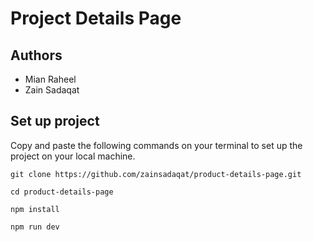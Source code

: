 # Project Details Page                 
         
## Authors            
- Mian Raheel                     
- Zain Sadaqat                 
   
## Set up project        
Copy and paste the following commands on your terminal to set up the project on your local machine.   
 
```
git clone https://github.com/zainsadaqat/product-details-page.git 
```

```
cd product-details-page
```

```
npm install
```

```
npm run dev
```
